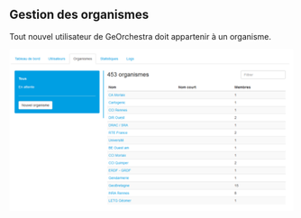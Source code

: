 ## Gestion des organismes

Tout nouvel utilisateur de GeOrchestra doit appartenir à un organisme.

![](/assets/console_organisme.PNG)



